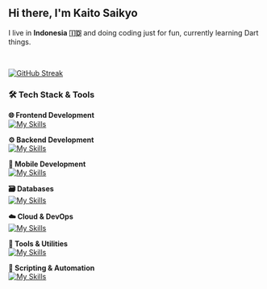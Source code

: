 <h2> Hi there, I'm Kaito Saikyo</h2>
<p >I live in <b>Indonesia 🇮🇩</b> and doing coding just for fun, currently learning Dart things.</p>

<br />

[![GitHub Streak](https://streak-stats.demolab.com?user=MeLoseAgain&theme=tokyonight&hide_border=true)](https://git.io/streak-stats)

### 🛠 Tech Stack & Tools

**🌐 Frontend Development**  
[![My Skills](https://skillicons.dev/icons?i=html,css,tailwind,bootstrap,js,ts,vue,nuxt&perline=8)](https://skillicons.dev)

**⚙️ Backend Development**  
[![My Skills](https://skillicons.dev/icons?i=php,laravel,nodejs,go&perline=5)](https://skillicons.dev)

**📱 Mobile Development**  
[![My Skills](https://skillicons.dev/icons?i=flutter,dart,kotlin,androidstudio&perline=4)](https://skillicons.dev)

**🗃️ Databases**  
[![My Skills](https://skillicons.dev/icons?i=mysql,mongodb,redis&perline=4)](https://skillicons.dev)

**☁️ Cloud & DevOps**  
[![My Skills](https://skillicons.dev/icons?i=docker,cloudflare,linux&perline=6)](https://skillicons.dev)

**🔧 Tools & Utilities**  
[![My Skills](https://skillicons.dev/icons?i=vscode,prisma,bun,git,githubactions,postman&perline=6)](https://skillicons.dev)

**📜 Scripting & Automation**  
[![My Skills](https://skillicons.dev/icons?i=lua,python,bash&perline=4)](https://skillicons.dev)
